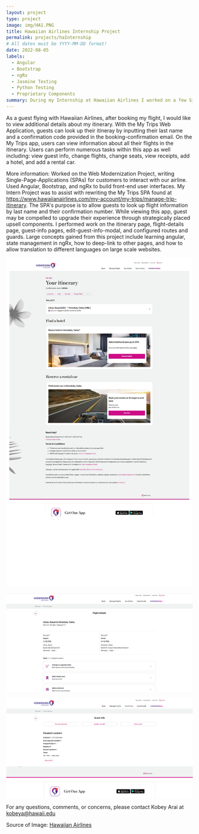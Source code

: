 ```yaml
---
layout: project
type: project
image: img/HA1.PNG
title: Hawaiian Airlines Internship Project
permalink: projects/haInternship
# All dates must be YYYY-MM-DD format!
date: 2022-08-05
labels:
  - Angular
  - Bootstrap
  - ngRx
  - Jasmine Testing
  - Python Testing
  - Proprietary Components
summary: During my Internship at Hawaiian Airlines I worked on a few Single Page Applications, mostly working on the My Trips app on the Hawaiian Airlines Website. 
---
```


As a guest flying with Hawaiian Airlines, after booking my flight, I would like to view additional details about my itinerary. With the My Trips Web Application, guests can look up their itineray by inputting their last name and a confirmation code provided in the booking-confirmation email. On the My Trips app, users can view information about all their flights in the itinerary. Users can perform numerous tasks within this app as well including: view guest info, change flights, change seats, view receipts, add a hotel, and add a rental car. 

More information: Worked on the Web Modernization Project, writing Single-Page-Applications (SPAs) for customers to interact with our airline. Used Angular, Bootstrap, and ngRx to build front-end user interfaces. My Intern Project was to assist with rewriting the My Trips SPA found at https://www.hawaiianairlines.com/my-account/my-trips/manage-trip-itinerary. The SPA's purpose is to allow guests to look up  flight information by last name and their confirmation number. While viewing this app, guest may be compelled to upgrade their experience through strategically placed upsell components. I performed work on the itinerary page, flight-details page, guest-info pages, edit-guest-info-modal, and configured routes and guards. Large concepts gained from this project include learning angular, state management in ngRx, how to deep-link to other pages, and how to allow translation to different languages on large scale websites. <br>

<img class="ui rounded image" src="../img/HA2.PDF"><br>

<img class="ui rounded image" src="../img/HA3.PNG"><br>

<img class="ui rounded image" src="../img/HA4.PNG"><br>

For any questions, comments, or concerns, please contact Kobey Arai at kobeya@hawaii.edu
 
Source of Image: <a href="https://hawaiianairlines.com">Hawaiian Airlines</a>
